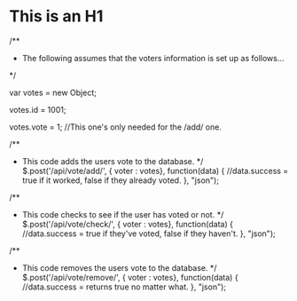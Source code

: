 This is an H1
=============

/**

 * The following assumes that the voters information is set up as follows...

 */

var votes  = new Object;

votes.id   = 1001;

votes.vote = 1; //This one's only needed for the /add/ one.


/**
 * This code adds the users vote to the database.
 */
$.post('/api/vote/add/', { voter : votes}, function(data) {
	//data.success = true if it worked, false if they already voted.
}, "json");

/**
 * This code checks to see if the user has voted or not.
 */
$.post('/api/vote/check/', { voter : votes}, function(data) {
	//data.success = true if they've voted, false if they haven't.
}, "json");

/**
 * This code removes the users vote to the database.
 */
$.post('/api/vote/remove/', { voter : votes}, function(data) {
	//data.success = returns true no matter what.
}, "json");
